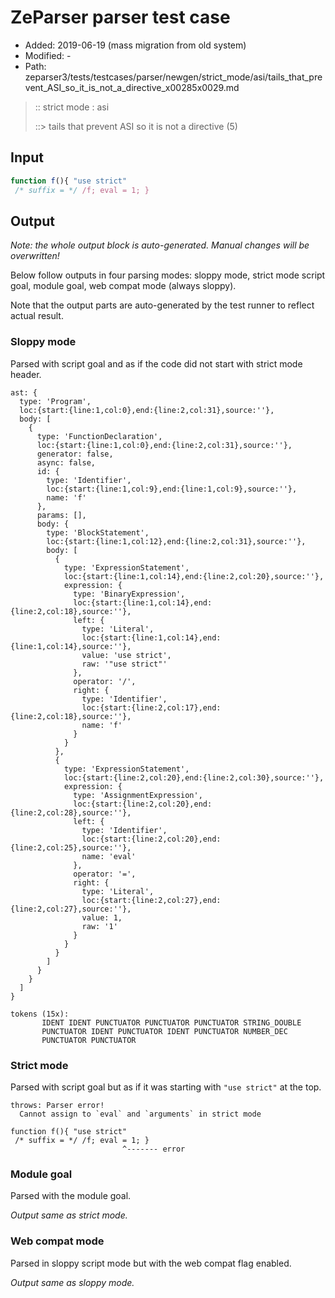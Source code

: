 # ZeParser parser test case

- Added: 2019-06-19 (mass migration from old system)
- Modified: -
- Path: zeparser3/tests/testcases/parser/newgen/strict_mode/asi/tails_that_prevent_ASI_so_it_is_not_a_directive_x00285x0029.md

> :: strict mode : asi
>
> ::> tails that prevent ASI so it is not a directive (5)

## Input

`````js
function f(){ "use strict" 
 /* suffix = */ /f; eval = 1; }
`````

## Output

_Note: the whole output block is auto-generated. Manual changes will be overwritten!_

Below follow outputs in four parsing modes: sloppy mode, strict mode script goal, module goal, web compat mode (always sloppy).

Note that the output parts are auto-generated by the test runner to reflect actual result.

### Sloppy mode

Parsed with script goal and as if the code did not start with strict mode header.

`````
ast: {
  type: 'Program',
  loc:{start:{line:1,col:0},end:{line:2,col:31},source:''},
  body: [
    {
      type: 'FunctionDeclaration',
      loc:{start:{line:1,col:0},end:{line:2,col:31},source:''},
      generator: false,
      async: false,
      id: {
        type: 'Identifier',
        loc:{start:{line:1,col:9},end:{line:1,col:9},source:''},
        name: 'f'
      },
      params: [],
      body: {
        type: 'BlockStatement',
        loc:{start:{line:1,col:12},end:{line:2,col:31},source:''},
        body: [
          {
            type: 'ExpressionStatement',
            loc:{start:{line:1,col:14},end:{line:2,col:20},source:''},
            expression: {
              type: 'BinaryExpression',
              loc:{start:{line:1,col:14},end:{line:2,col:18},source:''},
              left: {
                type: 'Literal',
                loc:{start:{line:1,col:14},end:{line:1,col:14},source:''},
                value: 'use strict',
                raw: '"use strict"'
              },
              operator: '/',
              right: {
                type: 'Identifier',
                loc:{start:{line:2,col:17},end:{line:2,col:18},source:''},
                name: 'f'
              }
            }
          },
          {
            type: 'ExpressionStatement',
            loc:{start:{line:2,col:20},end:{line:2,col:30},source:''},
            expression: {
              type: 'AssignmentExpression',
              loc:{start:{line:2,col:20},end:{line:2,col:28},source:''},
              left: {
                type: 'Identifier',
                loc:{start:{line:2,col:20},end:{line:2,col:25},source:''},
                name: 'eval'
              },
              operator: '=',
              right: {
                type: 'Literal',
                loc:{start:{line:2,col:27},end:{line:2,col:27},source:''},
                value: 1,
                raw: '1'
              }
            }
          }
        ]
      }
    }
  ]
}

tokens (15x):
       IDENT IDENT PUNCTUATOR PUNCTUATOR PUNCTUATOR STRING_DOUBLE
       PUNCTUATOR IDENT PUNCTUATOR IDENT PUNCTUATOR NUMBER_DEC
       PUNCTUATOR PUNCTUATOR
`````

### Strict mode

Parsed with script goal but as if it was starting with `"use strict"` at the top.

`````
throws: Parser error!
  Cannot assign to `eval` and `arguments` in strict mode

function f(){ "use strict"
 /* suffix = */ /f; eval = 1; }
                         ^------- error
`````


### Module goal

Parsed with the module goal.

_Output same as strict mode._

### Web compat mode

Parsed in sloppy script mode but with the web compat flag enabled.

_Output same as sloppy mode._
